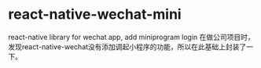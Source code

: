 # react-native-wechat-mini
react-native library for wechat app, add miniprogram login
在做公司项目时，发现react-native-wechat没有添加调起小程序的功能，所以在此基础上封装了一下。
